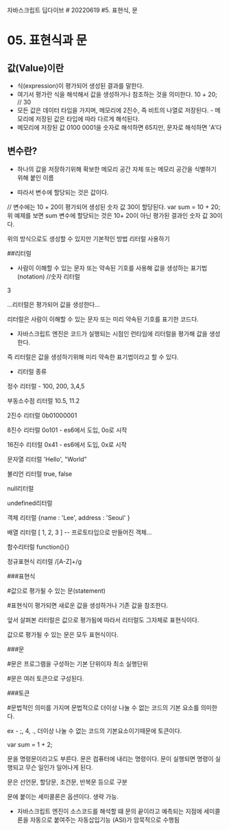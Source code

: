 자바스크립트 딥다이브 # 20220619 #5. 표현식, 문
# 05. 표현식과 문

## 값(Value)이란

- 식(expression)이 평가되어 생성된 결과를 말한다.
- 여기서 평가란 식을 해석해서 값을 생성하거나 참조하는 것을 의미한다. 
10 + 20; // 30
- 모든 값은 데이터 타입을 가지며, 메모리에 2진수, 즉 비트의 나열로 저장된다. - 메모리에 저장된 값은 타입에 따라 다르게 해석된다.
- 메모리에 저장된 값 0100 0001을 숫자로 해석하면 65지만, 문자로 해석하면 'A'다



## 변수란?

- 하나의 값을 저장하기위해 확보한 메모리 공간 자체 또는 메모리 공간을 식별하기 위해 붙인 이름
* 따라서 변수에 할당되는 것은 값이다.

// 변수에는 10 + 20이 평가되어 생성된 숫자 값 30이 할당된다.
var sum = 10 + 20;
위 예제를 보면 sum 변수에 할당되는 것은 10+ 20이 아닌 평가된 결과인 숫자 값 30이다.

위의 방식으로도 생성할 수 있지만 기본적인 방법
리터럴 사용하기

##리터럴

- 사람이 이해할 수 있는 문자 또는 약속된 기호를 사용해 값을 생성하는 표기법(notation)
//숫자 리터럴

3

...리터럴은 평가되어 값을 생성한다...



리터럴은 사람이 이해할 수 있는 문자 또는 미리 약속된 기호를 표기한 코드다.

* 자바스크립트 엔진은 코드가 실행되는 시점인 런타임에 리터럴을 평가해 값을 생성한다.

즉 리터럴은 값을 생성하기위해 미리 약속한 표기법이라고 할 수 있다.



- 리터럴 종류

정수 리터럴 - 100, 200, 3,4,5

부동소수점 리터럴 10.5, 11.2

2진수 리터럴 0b01000001

8진수 리터럴 0o101 - es6에서 도입, 0o로 시작

16진수 리터럴 0x41 - es6에서 도입, 0x로 시작

문자열 리터럴 'Hello', "World"

불리언 리터럴 true, false

null리터럴

undefined리터럴

객체 리터럴 {name : 'Lee', address : 'Seoul' }

배열 리터럴 [ 1, 2, 3 ] -- 프로토타입으로 만들어진 객체...

함수리터럴 function(){}

정규표현식 리터럴 /[A-Z]+/g





###표현식

#값으로 평가될 수 있는 문(statement)

#표현식이 평가되면 새로운 값을 생성하거나 기존 값을 참조한다.

앞서 살펴본 리터럴은 값으로 평가됨에 따라서 리터럴도 그자체로 표현식이다.

값으로 평가될 수 있는 문은 모두 표현식이다.



###문

#문은 프로그램을 구성하는 기본 단위이자 최소 실행단위

#문은 여러 토큰으로 구성된다.



###토큰

#문법적인 의미를 가지며 문법적으로 더이상 나눌 수 없는 코드의 기본 요소를 의미한다.

ex - ;, 4, ., 더이상 나눌 수 없는 코드의 기본요소이기때문에 토큰이다.



var sum = 1 + 2;

문을 명령문이라고도 부른다. 문은 컴퓨터에 내리는 명령이다. 문이 실행되면 명령이 실행되고 무슨 일인가 일어나게 된다.

문은 선언문, 할당문, 조건문, 반복문 등으로 구분



문에 붙이는 세미콜론은 옵션이다. 생략 가능.

* 자바스크립트 엔진이 소스코드를 해석할 떄 문의 끝이라고 예측되는 지점에 세미콜론을 자동으로 붙여주는 자동삽입기능 (ASI)가 암묵적으로 수행됨